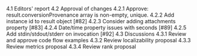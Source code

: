 4.1 Editors' report
4.2 Approval of changes
  4.2.1 Approve: result.conversionProvenance array is non-empty, unique.
  4.2.2 Add instance id to result object [#82]
  4.2.3 Consider adding attachments property [#83]
  4.2.4 Date/time property issues with seconds [#89]
  4.2.5 Add stdin/stdout/stderr on invocation [#92]
4.3 Discussions
  4.3.1 Review and approve code flow examples
  4.3.2 Review localizability proposal
  4.3.3 Review metrics proposal
  4.3.4 Review rank proposal
